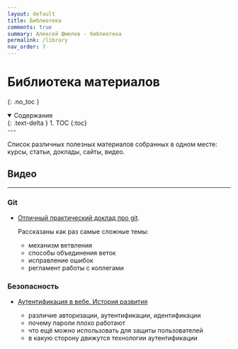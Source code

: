 ```yaml
---
layout: default
title: Библиотека
comments: true
summary: Алексей Шмелев - библиотека
permalink: /library
nav_order: 7
---
```


# Библиотека материалов
{: .no_toc }

<details open markdown="block">
  <summary>
    Содержание
  </summary>
  {: .text-delta }
1. TOC
{:toc}
</details>
---

Список различных полезных материалов собранных в одном месте: курсы, статьи, доклады, сайты, видео.

## Видео

---

### Git

- [Отличный практический доклад про git](https://www.youtube.com/watch?v=XfpNNPo5ypk). 
  
  Рассказаны как раз самые сложные темы:
    - механизм ветвления 
    - способы объединения веток
    - исправление ошибок
    - регламент работы с коллегами

### Безопасность

- [Аутентификация в вебе. История развития](https://www.youtube.com/watch?v=amlPrfUWTqo)
  
  - различие авторизации, аутентификации, идентификации
  - почему пароли плохо работают
  - что ещё можно использовать для защиты пользователей
  - в какую сторону движутся технологии аутентификации